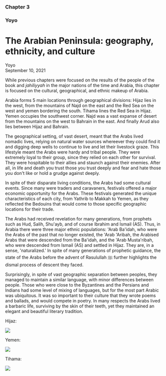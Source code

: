 ### Chapter 3
### Yoyo

# The Arabian Peninsula: geography, ethnicity, and culture

Yoyo  
September 10, 2021

While previous chapters were focused on the results of the people of the book and _jahiliyyah_ in the major nations of the time and Arabia, this chapter is focused on the cultural, geographical, and ethnic makeup of Arabia.

Arabia forms 5 main locations through geographical divisions: Hijaz lies in the west, from the mountains of Najd on the east and the Red Sea on the west and yemen bordering the south. Tihama lines the Red Sea in Hijaz. Yemen occupies the southwest corner. Najd was a vast expanse of desert from the mountains on the west to Bahrain in the east. And finally Arud also lies between Hijaz and Bahrain.

The geographical setting, of vast desert, meant that the Arabs lived nomadic lives, relying on natural water sources whereever they could find it and digging deep wells to continue to live and let their livestock graze. This lifestyle meant the Arabs were hardy and tribal people. They were extremely loyal to their group, since they relied on each other for survival. They were hospitable to their allies and staunch against their enemies. After all, in life and death you trust those you trust deeply and fear and hate those you don't like or hold a grudge against deeply.

In spite of their disparate living conditions, the Arabs had some cultural events. Since many were traders and caravaners, festivals offered a major economic opportunity for the Arabs. These festivals generated the unique characteristics of each city, from Yathrib to Makkah to Yemen, as they reflected the Bedouins that would come to those specific geographic locations for their trade.

The Arabs had received revelation for many generations, from prophets such as Hud, Salih, Shu'ayb, and of course Ibrahim and Ismail (AS). Thus, in Arabia there were three major ethnic populations: 'Arab Ba'idah, who were the Arabs of the past that no longer existed, the 'Arab 'Aribah, the Arabised Arabs that were descended from the Ba'idah, and the 'Arab Musta'ribah, who were descended from Ismail (AS) and settled in Hijaz. They are, in a sense, 'naturalized.' In spite of many generations of prophetic guidance, the state of the Arabs before the advent of Rasulullah ﷺ further highlights the dismal process of descent they faced.

Surprisingly, in spite of vast geographic separation between peoples, they managed to maintain a similar language, with minor differences between people. Those who were close to the Byzantines and the Persians and Indians had some level of mixing of languages, but for the most part Arabic was ubiquitous. It was so important to their culture that they wrote poems and ballads, and would compete in poetry. In many respects the Arabs lived a barbaric life, surviving by the skin of their teeth, yet they maintained an elegant and beautiful literary tradition.

Hijaz:

![](https://upload.wikimedia.org/wikipedia/commons/3/3e/Hijaz_Region_in_Saudi_Arabia.svg)

Yemen:

![](https://www.aljazeera.com/wp-content/uploads/2021/09/WEBMAP_YEMEN_ALMAKHA_REFRESH.jpg?fit=1000%2C562)

Tihama:

![](https://upload.wikimedia.org/wikipedia/commons/1/1d/Tahama_Region_%28Yemen%29.svg)
